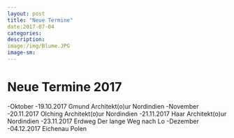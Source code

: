 ```yaml
---
layout: post
title: "Neue Termine"
date:2017-07-04
categories:
description:
image:/img/Blume.JPG
image-sm:
---
```


Neue Termine 2017
=================
-Oktober
-19.10.2017	Gmund		Architekt(o)ur Nordindien
-November
-20.11.2017	Olching	    Architekt(o)ur Nordindien
-21.11.2017	Haar		Architekt(o)ur Nordindien
-23.11.2017	Erdweg		Der lange Weg nach Lo
-Dezember
-04.12.2017	Eichenau	Polen
  
